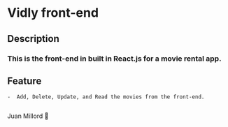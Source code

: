 #  Vidly front-end

## Description
###  This is the front-end in built in React.js for a movie rental app.

## Feature

```
-  Add, Delete, Update, and Read the movies from the front-end.


```

Juan Millord :handshake:

